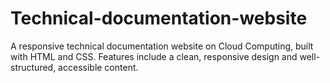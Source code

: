 # Technical-documentation-website
 A responsive technical documentation website on Cloud Computing, built with HTML and CSS. Features include a clean, responsive design and well-structured, accessible content. 
